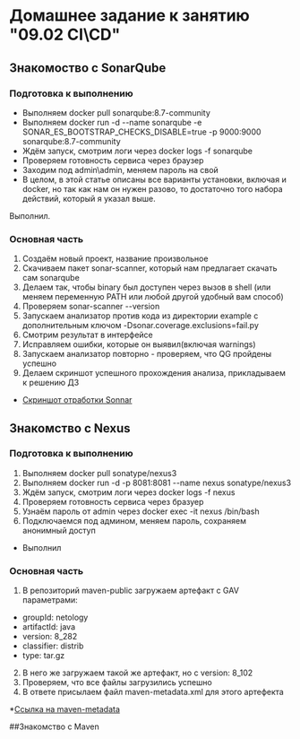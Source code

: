 # Домашнее задание к занятию "09.02 CI\CD"
## Знакомоство с SonarQube
### Подготовка к выполнению
* Выполняем docker pull sonarqube:8.7-community
* Выполняем docker run -d --name sonarqube -e SONAR_ES_BOOTSTRAP_CHECKS_DISABLE=true -p 9000:9000 sonarqube:8.7-community
* Ждём запуск, смотрим логи через docker logs -f sonarqube
* Проверяем готовность сервиса через браузер
* Заходим под admin\admin, меняем пароль на свой
* В целом, в этой статье описаны все варианты установки, включая и docker, но так как нам он нужен разово, то достаточно того набора действий, который я указал выше.

Выполнил.

### Основная часть
1. Создаём новый проект, название произвольное
2. Скачиваем пакет sonar-scanner, который нам предлагает скачать сам sonarqube
3. Делаем так, чтобы binary был доступен через вызов в shell (или меняем переменную PATH или любой другой удобный вам способ)
4. Проверяем sonar-scanner --version
5. Запускаем анализатор против кода из директории example с дополнительным ключом -Dsonar.coverage.exclusions=fail.py
6. Смотрим результат в интерфейсе
7. Исправляем ошибки, которые он выявил(включая warnings)
8. Запускаем анализатор повторно - проверяем, что QG пройдены успешно
9. Делаем скриншот успешного прохождения анализа, прикладываем к решению ДЗ

* [Скриншот отработки Sonnar](9_3_sonnar_scaner.png)

## Знакомство с Nexus
### Подготовка к выполнению
1. Выполняем docker pull sonatype/nexus3
2. Выполняем docker run -d -p 8081:8081 --name nexus sonatype/nexus3
3. Ждём запуск, смотрим логи через docker logs -f nexus
4. Проверяем готовность сервиса через бразуер
5. Узнаём пароль от admin через docker exec -it nexus /bin/bash
6. Подключаемся под админом, меняем пароль, сохраняем анонимный доступ

* Выполнил

### Основная часть
1. В репозиторий maven-public загружаем артефакт с GAV параметрами:
* groupId: netology
* artifactId: java
* version: 8_282
* classifier: distrib
* type: tar.gz
2. В него же загружаем такой же артефакт, но с version: 8_102
3. Проверяем, что все файлы загрузились успешно
4. В ответе присылаем файл maven-metadata.xml для этого артефекта

*[Ссылка на maven-metadata](Workflow/maven-metadata.xml)

##Знакомство с Maven
